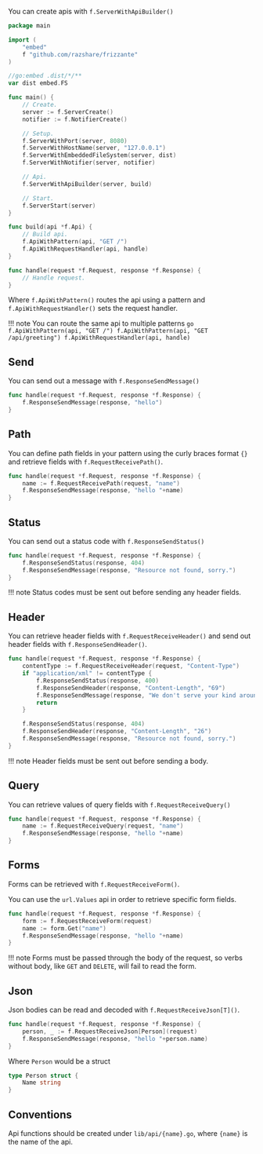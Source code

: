 You can create apis with `f.ServerWithApiBuilder()`

```go
package main

import (
	"embed"
	f "github.com/razshare/frizzante"
)

//go:embed .dist/*/**
var dist embed.FS

func main() {
	// Create.
	server := f.ServerCreate()
	notifier := f.NotifierCreate()

	// Setup.
	f.ServerWithPort(server, 8080)
	f.ServerWithHostName(server, "127.0.0.1")
	f.ServerWithEmbeddedFileSystem(server, dist)
	f.ServerWithNotifier(server, notifier)

	// Api.
	f.ServerWithApiBuilder(server, build)

	// Start.
	f.ServerStart(server)
}

func build(api *f.Api) {
	// Build api.
    f.ApiWithPattern(api, "GET /")
    f.ApiWithRequestHandler(api, handle)
}

func handle(request *f.Request, response *f.Response) {
    // Handle request.
}
```

Where `f.ApiWithPattern()` routes the api using a pattern and `f.ApiWithRequestHandler()` sets the request handler.

!!! note
    You can route the same api to multiple patterns
    ```go
    f.ApiWithPattern(api, "GET /")
    f.ApiWithPattern(api, "GET /api/greeting")
    f.ApiWithRequestHandler(api, handle)
    ```


## Send

You can send out a message with `f.ResponseSendMessage()`

```go
func handle(request *f.Request, response *f.Response) {
    f.ResponseSendMessage(response, "hello")
}
```

## Path

You can define path fields in your pattern using the curly 
braces format `{}` and retrieve fields with `f.RequestReceivePath()`.

```go
func handle(request *f.Request, response *f.Response) {
    name := f.RequestReceivePath(request, "name")
    f.ResponseSendMessage(response, "hello "+name)
}
```

## Status

You can send out a status code with `f.ResponseSendStatus()`

```go
func handle(request *f.Request, response *f.Response) {
    f.ResponseSendStatus(response, 404)
    f.ResponseSendMessage(response, "Resource not found, sorry.")
}
```

!!! note
    Status codes must be sent out before sending any header fields.

## Header

You can retrieve header fields with `f.RequestReceiveHeader()` and send out header fields with `f.ResponseSendHeader()`.

```go
func handle(request *f.Request, response *f.Response) {
    contentType := f.RequestReceiveHeader(request, "Content-Type")
    if "application/xml" != contentType {
        f.ResponseSendStatus(response, 400)
        f.ResponseSendHeader(response, "Content-Length", "69")
        f.ResponseSendMessage(response, "We don't serve your kind around here, better get an XML encoder, heh.")
        return
    }

    f.ResponseSendStatus(response, 404)
    f.ResponseSendHeader(response, "Content-Length", "26")
    f.ResponseSendMessage(response, "Resource not found, sorry.")
}
```

!!! note
    Header fields must be sent out before sending a body.

## Query

You can retrieve values of query fields with `f.RequestReceiveQuery()`

```go
func handle(request *f.Request, response *f.Response) {
    name := f.RequestReceiveQuery(request, "name")
    f.ResponseSendMessage(response, "hello "+name)
}
```

## Forms

Forms can be retrieved with `f.RequestReceiveForm()`.

You can use the `url.Values` api in order to retrieve specific form fields.

```go
func handle(request *f.Request, response *f.Response) {
    form := f.RequestReceiveForm(request)
    name := form.Get("name")
    f.ResponseSendMessage(response, "hello "+name)
}
```

!!! note
    Forms must be passed through the body of the request, so verbs without body, like `GET` and `DELETE`, will fail to read the form.

## Json

Json bodies can be read and decoded with `f.RequestReceiveJson[T]()`.

```go
func handle(request *f.Request, response *f.Response) {
    person, _ := f.RequestReceiveJson[Person](request)
    f.ResponseSendMessage(response, "hello "+person.name)
}
```

Where `Person` would be a struct

```go
type Person struct {
    Name string
}
```

## Conventions

Api functions should be created under `lib/api/{name}.go`, where `{name}` is the name of the api.